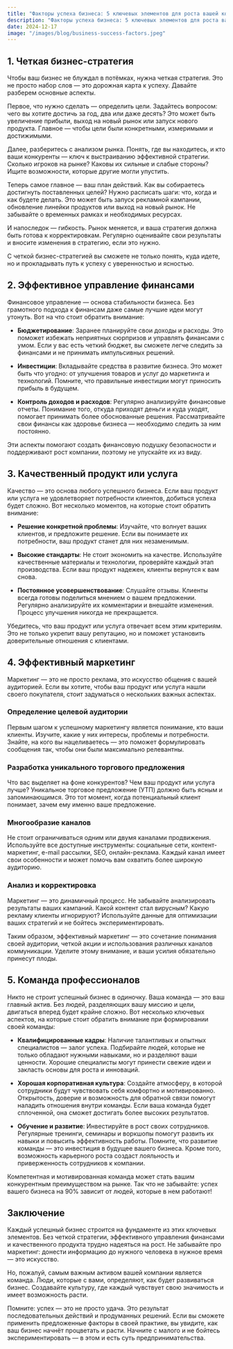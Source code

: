 ```yaml
---  
title: "Факторы успеха бизнеса: 5 ключевых элементов для роста вашей компании"  
description: "Факторы успеха бизнеса: 5 ключевых элементов для роста вашей компании"  
date: 2024-12-17
image: "/images/blog/business-success-factors.jpeg" 
---
```


## 1. Четкая бизнес-стратегия

Чтобы ваш бизнес не блуждал в потёмках, нужна четкая стратегия. Это не просто набор слов — это дорожная карта к успеху. Давайте разберем основные аспекты.

Первое, что нужно сделать — определить цели. Задайтесь вопросом: чего вы хотите достичь за год, два или даже десять? Это может быть увеличение прибыли, выход на новый рынок или запуск нового продукта. Главное — чтобы цели были конкретными, измеримыми и достижимыми.

Далее, разберитесь с анализом рынка. Понять, где вы находитесь, и кто ваши конкуренты — ключ к выстраиванию эффективной стратегии. Сколько игроков на рынке? Каковы их сильные и слабые стороны? Ищите возможности, которые другие могли упустить.

Теперь самое главное — ваш план действий. Как вы собираетесь достигнуть поставленных целей? Нужно расписать шаги: что, когда и как будете делать. Это может быть запуск рекламной кампании, обновление линейки продуктов или выход на новый рынок. Не забывайте о временных рамках и необходимых ресурсах.

И напоследок — гибкость. Рынок меняется, и ваша стратегия должна быть готова к корректировкам. Регулярно оценивайте свои результаты и вносите изменения в стратегию, если это нужно. 

С четкой бизнес-стратегией вы сможете не только понять, куда идете, но и прокладывать путь к успеху с уверенностью и ясностью.
## 2. Эффективное управление финансами

Финансовое управление — основа стабильности бизнеса. Без грамотного подхода к финансам даже самые лучшие идеи могут утонуть. Вот на что стоит обратить внимание:

- **Бюджетирование**: Заранее планируйте свои доходы и расходы. Это поможет избежать неприятных сюрпризов и управлять финансами с умом. Если у вас есть четкий бюджет, вы сможете легче следить за финансами и не принимать импульсивных решений.

- **Инвестиции**: Вкладывайте средства в развитие бизнеса. Это может быть что угодно: от улучшения товаров и услуг до маркетинга и технологий. Помните, что правильные инвестиции могут приносить прибыль в будущем.

- **Контроль доходов и расходов**: Регулярно анализируйте финансовые отчеты. Понимание того, откуда приходят деньги и куда уходят, помогает принимать более обоснованные решения. Рассматривайте свои финансы как здоровье бизнеса — необходимо следить за ним постоянно. 

Эти аспекты помогают создать финансовую подушку безопасности и поддерживают рост компании, поэтому не упускайте их из виду.
## 3. Качественный продукт или услуга

Качество — это основа любого успешного бизнеса. Если ваш продукт или услуга не удовлетворяет потребности клиентов, добиться успеха будет сложно. Вот несколько моментов, на которые стоит обратить внимание:

- **Решение конкретной проблемы**: Изучайте, что волнует ваших клиентов, и предложите решение. Если вы понимаете их потребности, ваш продукт станет для них незаменимым.
  
- **Высокие стандарты**: Не стоит экономить на качестве. Используйте качественные материалы и технологии, проверяйте каждый этап производства. Если ваш продукт надежен, клиенты вернутся к вам снова.

- **Постоянное усовершенствование**: Слушайте отзывы. Клиенты всегда готовы поделиться мнением о вашем предложении. Регулярно анализируйте их комментарии и внешайте изменения. Процесс улучшения никогда не прекращается.

Убедитесь, что ваш продукт или услуга отвечает всем этим критериям. Это не только укрепит вашу репутацию, но и поможет установить доверительные отношения с клиентами.
## 4. Эффективный маркетинг

Маркетинг — это не просто реклама, это искусство общения с вашей аудиторией. Если вы хотите, чтобы ваш продукт или услуга нашли своего покупателя, стоит задуматься о нескольких важных аспектах.

### Определение целевой аудитории

Первым шагом к успешному маркетингу является понимание, кто ваши клиенты. Изучите, какие у них интересы, проблемы и потребности. Знайте, на кого вы нацеливаетесь — это поможет формулировать сообщения так, чтобы они были максимально релевантны.

### Разработка уникального торгового предложения

Что вас выделяет на фоне конкурентов? Чем ваш продукт или услуга лучше? Уникальное торговое предложение (УТП) должно быть ясным и запоминающимся. Это тот момент, когда потенциальный клиент понимает, зачем ему именно ваше предложение.

### Многообразие каналов

Не стоит ограничиваться одним или двумя каналами продвижения. Используйте все доступные инструменты: социальные сети, контент-маркетинг, e-mail рассылки, SEO, онлайн-реклама. Каждый канал имеет свои особенности и может помочь вам охватить более широкую аудиторию.

### Анализ и корректировка

Маркетинг — это динамичный процесс. Не забывайте анализировать результаты ваших кампаний. Какой контент стал вирусным? Какую рекламу клиенты игнорируют? Используйте данные для оптимизации ваших стратегий и не бойтесь экспериментировать.

Таким образом, эффективный маркетинг — это сочетание понимания своей аудитории, четкой акции и использования различных каналов коммуникации. Уделите этому внимание, и ваши усилия обязательно принесут плоды.
## 5. Команда профессионалов

Никто не строит успешный бизнес в одиночку. Ваша команда — это ваш главный актив. Без людей, разделяющих вашу миссию и цели, двигаться вперед будет крайне сложно. Вот несколько ключевых аспектов, на которые стоит обратить внимание при формировании своей команды:

- **Квалифицированные кадры**: Наличие талантливых и опытных специалистов — залог успеха. Подбирайте людей, которые не только обладают нужными навыками, но и разделяют ваши ценности. Хорошие специалисты могут принести свежие идеи и закласть основы для роста и инноваций.

- **Хорошая корпоративная культура**: Создайте атмосферу, в которой сотрудники будут чувствовать себя комфортно и мотивированно. Открытость, доверие и возможность для обратной связи помогут наладить отношения внутри команды. Если ваша команда будет сплоченной, она сможет достигать более высоких результатов.

- **Обучение и развитие**: Инвестируйте в рост своих сотрудников. Регулярные тренинги, семинары и воркшопы помогут развить их навыки и повысить эффективность работы. Помните, что развитие команды — это инвестиция в будущее вашего бизнеса. Кроме того, возможность карьерного роста создаст лояльность и приверженность сотрудников к компании.

Компетентная и мотивированная команда может стать вашим конкурентным преимуществом на рынке. Так что не забывайте: успех вашего бизнеса на 90% зависит от людей, которые в нем работают!
## Заключение

Каждый успешный бизнес строится на фундаменте из этих ключевых элементов. Без четкой стратегии, эффективного управления финансами и качественного продукта трудно надеяться на рост. Не забывайте про маркетинг: донести информацию до нужного человека в нужное время — это искусство.

Но, пожалуй, самым важным активом вашей компании является команда. Люди, которые с вами, определяют, как будет развиваться бизнес. Создавайте культуру, где каждый чувствует свою значимость и имеет возможность расти.

Помните: успех — это не просто удача. Это результат последовательных действий и продуманных решений. Если вы сможете применить предложенные факторы в своей практике, вы увидите, как ваш бизнес начнёт процветать и расти. Начните с малого и не бойтесь экспериментировать — в этом и есть суть предпринимательства.